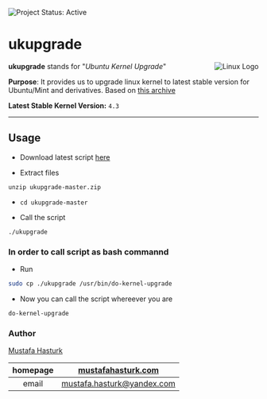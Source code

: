 ![Project Status: Active][Project Status Image]

ukupgrade
=========

<img align="right" src="https://www.kernel.org/theme/images/logos/tux.png" alt="Linux Logo" title="Tux">

**ukupgrade** stands for "*Ubuntu Kernel Upgrade*"   

**Purpose**: It provides us to upgrade linux kernel to latest stable version for Ubuntu/Mint and derivatives. Based on [this archive](http://kernel.ubuntu.com/~kernel-ppa/mainline/)


**Latest Stable Kernel Version:** `4.3`

-----------------------------------------


## Usage

* Download latest script [here](https://github.com/muhasturk/ukupgrade/archive/master.zip "ukupgrade-master")

* Extract files
```
unzip ukupgrade-master.zip
```
* `cd ukupgrade-master `

* Call the script
```
./ukupgrade
```

### In order to call script as bash commannd
* Run 
```sh
sudo cp ./ukupgrade /usr/bin/do-kernel-upgrade
```
* Now you can call the script whereever you are
```
do-kernel-upgrade
```

### Author
[Mustafa Hasturk](https://www.linkedin.com/in/muhasturk)   

|   homepage	|   [mustafahasturk.com](http://mustafahasturk.com "Official Web Site")   	|
|:-:	|:-:	|
|   email	|   mustafa.hasturk@yandex.com	|

[Project Status Image]: https://img.shields.io/badge/project-active-green.svg "Project Status: Active"

